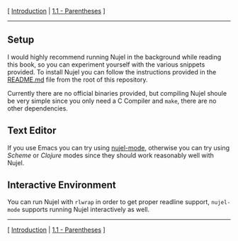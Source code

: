 [
[Introduction](./README.md)
|
[1.1 - Parentheses](./1.1-parentheses.md)
]

--------

## Setup
I would highly recommend running Nujel in the background while reading this book, so you can experiment yourself with the various snippets provided. To install Nujel you can follow the instructions provided in the [README.md](../../README.md) file from the root of this repository.

Currently there are no official binaries provided, but compiling Nujel shoule be very simple since you only need a C Compiler and `make`, there are no other dependencies.

## Text Editor
If you use Emacs you can try using [nujel-mode](https://github.com/Melchizedek6809/nujel-mode), otherwise you can try using *Scheme* or *Clojure* modes since they should work reasonably well with Nujel.

## Interactive Environment
You can run Nujel with `rlwrap` in order to get proper readline support, `nujel-mode` supports running Nujel interactively as well.

--------

[
[Introduction](./README.md)
|
[1.1 - Parentheses](./1.1-parentheses.md)
]